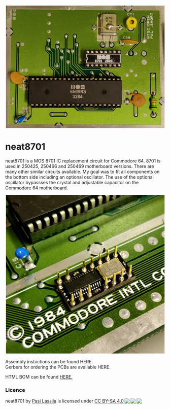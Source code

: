 <p align="center">
    <img img width="500" src="images/installed.jpg">
</p>

# neat8701
neat8701 is a MOS 8701 IC replacement circuit for Commodore 64. 8701 is used in 250425, 250466 and 250469 motherboard versions. There are many other similar circuits available. My goal was to fit all components on the bottom side including an optional oscillator. The use of the optional oscillator bypassses the crystal and adjustable capacitor on the Commodore 64 motherboard.
<p align="center">
    <img img width="500" src="images/bottom_side.jpg">
</p>
Assembly instuctions can be found HERE.<br>
Gerbers for ordering the PCBs are available HERE.<br>

HTML BOM can be found [HERE.](https://htmlpreview.github.io/?https://github.com/1c3d1v3r/neat8701/blob/main/BOM/neat8701_interactive_BOM.html)


### Licence
<p xmlns:cc="http://creativecommons.org/ns#" xmlns:dct="http://purl.org/dc/terms/"><span property="dct:title">neat8701</span> by <a rel="cc:attributionURL dct:creator" property="cc:attributionName" href="https://github.com/1c3d1v3r/">Pasi Lassila</a> is licensed under <a href="http://creativecommons.org/licenses/by-sa/4.0/?ref=chooser-v1" target="_blank" rel="license noopener noreferrer" style="display:inline-block;">CC BY-SA 4.0<img style="height:22px!important;margin-left:3px;vertical-align:text-bottom;" src="https://mirrors.creativecommons.org/presskit/icons/cc.svg?ref=chooser-v1"><img style="height:22px!important;margin-left:3px;vertical-align:text-bottom;" src="https://mirrors.creativecommons.org/presskit/icons/by.svg?ref=chooser-v1"><img style="height:22px!important;margin-left:3px;vertical-align:text-bottom;" src="https://mirrors.creativecommons.org/presskit/icons/sa.svg?ref=chooser-v1"></a></p>
